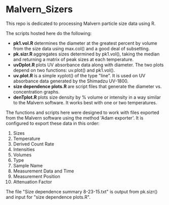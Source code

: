 # Malvern_Sizers

This repo is dedicated to processing Malvern particle size data using R.

The scripts hosted here do the following: 

- <b> pk1.vol.R </b> determines the diameter at the greatest percent by volume 
from the size data using max.col() and a good deal of subsetting.
- <b> pk.sizr.R </b> aggregates sizes determined by pk1.vol(), taking the median 
and returning a matrix of peak sizes at each temperature.
- <b> uvDplot.R </b> plots UV absorbance data along with diameter. The two plots
depend on two functions: uv.plot() and pk1.vol(). 
- <b> uv.plot.R </b> is a simple xyplot() of the type "line". It is used on UV absorbance
data generated by the Shimadzu UV-1800. 
- <b> size dependence plots.R </b> are script files that generate the diameter
vs. concentration graphs. 
- <b> denTplot.R </b> plots size density by % volume or intensity in a way similar
to the Malvern software. It works best with one or two temperatures. 

The functions and scripts here were designed to work with files exported
from the Malvern software using the method 'Adam exporter'. It is configured to
export these data in this order:

1. Sizes
2. Temperature
3. Derived Count Rate
4. Intensities
5. Volumes
6. Type
7. Sample Name
8. Measurement Data and Time
9. Measurement Position
10. Attenuation Factor

The file "Size dependence summary 8-23-15.txt" is output from pk.sizr() and input
for "size dependence plots.R". 